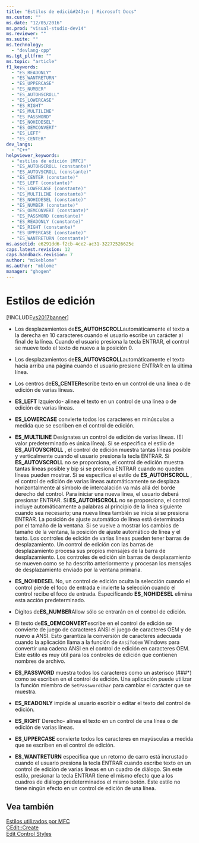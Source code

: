 ```yaml
---
title: "Estilos de edici&#243;n | Microsoft Docs"
ms.custom: ""
ms.date: "12/05/2016"
ms.prod: "visual-studio-dev14"
ms.reviewer: ""
ms.suite: ""
ms.technology: 
  - "devlang-cpp"
ms.tgt_pltfrm: ""
ms.topic: "article"
f1_keywords: 
  - "ES_READONLY"
  - "ES_WANTRETURN"
  - "ES_UPPERCASE"
  - "ES_NUMBER"
  - "ES_AUTOHSCROLL"
  - "ES_LOWERCASE"
  - "ES_RIGHT"
  - "ES_MULTILINE"
  - "ES_PASSWORD"
  - "ES_NOHIDESEL"
  - "ES_OEMCONVERT"
  - "ES_LEFT"
  - "ES_CENTER"
dev_langs: 
  - "C++"
helpviewer_keywords: 
  - "estilos de edición [MFC]"
  - "ES_AUTOHSCROLL (constante)"
  - "ES_AUTOVSCROLL (constante)"
  - "ES_CENTER (constante)"
  - "ES_LEFT (constante)"
  - "ES_LOWERCASE (constante)"
  - "ES_MULTILINE (constante)"
  - "ES_NOHIDESEL (constante)"
  - "ES_NUMBER (constante)"
  - "ES_OEMCONVERT (constante)"
  - "ES_PASSWORD (constante)"
  - "ES_READONLY (constante)"
  - "ES_RIGHT (constante)"
  - "ES_UPPERCASE (constante)"
  - "ES_WANTRETURN (constante)"
ms.assetid: e6291dd6-f2cb-4ce2-ac31-32272526625c
caps.latest.revision: 12
caps.handback.revision: 7
author: "mikeblome"
ms.author: "mblome"
manager: "ghogen"
---
```

# Estilos de edici&#243;n
[!INCLUDE[vs2017banner](../../assembler/inline/includes/vs2017banner.md)]

-   Los desplazamientos de**ES\_AUTOHSCROLL**automáticamente el texto a la derecha en 10 caracteres cuando el usuario escribe un carácter al final de la línea.  Cuando el usuario presiona la tecla ENTRAR, el control se mueve todo el texto de nuevo a la posición 0.  
  
-   Los desplazamientos de**ES\_AUTOVSCROLL**automáticamente el texto hacia arriba una página cuando el usuario presione ENTRAR en la última línea.  
  
-   Los centros de**ES\_CENTER**escribe texto en un control de una línea o de edición de varias líneas.  
  
-   **ES\_LEFT** Izquierdo\- alinea el texto en un control de una línea o de edición de varias líneas.  
  
-   **ES\_LOWERCASE** convierte todos los caracteres en minúsculas a medida que se escriben en el control de edición.  
  
-   **ES\_MULTILINE** Designates un control de edición de varias líneas. \(El valor predeterminado es única línea\). Si se especifica el estilo de **ES\_AUTOVSCROLL** , el control de edición muestra tantas líneas posible y verticalmente cuando el usuario presiona la tecla ENTRAR.  Si **ES\_AUTOVSCROLL** no se proporciona, el control de edición muestra tantas líneas posible y bip si se presiona ENTRAR cuando no queden líneas pueden mostrar.  Si se especifica el estilo de **ES\_AUTOHSCROLL** , el control de edición de varias líneas automáticamente se desplaza horizontalmente al símbolo de intercalación va más allá del borde derecho del control.  Para iniciar una nueva línea, el usuario deberá presionar ENTRAR.  Si **ES\_AUTOHSCROLL** no se proporciona, el control incluye automáticamente a palabras al principio de la línea siguiente cuando sea necesario; una nueva línea también se inicia si se presiona ENTRAR.  La posición de ajuste automático de línea está determinada por el tamaño de la ventana.  Si se vuelve a mostrar los cambios de tamaño de la ventana, la posición de ajuste automático de línea y el texto.  Los controles de edición de varias líneas pueden tener barras de desplazamiento.  Un control de edición con las barras de desplazamiento procesa sus propios mensajes de la barra de desplazamiento.  Los controles de edición sin barras de desplazamiento se mueven como se ha descrito anteriormente y procesan los mensajes de desplazamiento enviado por la ventana primaria.  
  
-   **ES\_NOHIDESEL** No, un control de edición oculta la selección cuando el control pierde el foco de entrada e invierte la selección cuando el control recibe el foco de entrada.  Especificando **ES\_NOHIDESEL** elimina esta acción predeterminado.  
  
-   Dígitos de**ES\_NUMBER**Allow sólo se entrarán en el control de edición.  
  
-   El texto de**ES\_OEMCONVERT**escribe en el control de edición se convierte de juego de caracteres ANSI el juego de caracteres OEM y de nuevo a ANSI.  Esto garantiza la conversión de caracteres adecuada cuando la aplicación llama a la función de `AnsiToOem` Windows para convertir una cadena ANSI en el control de edición en caracteres OEM.  Este estilo es muy útil para los controles de edición que contienen nombres de archivo.  
  
-   **ES\_PASSWORD** muestra todos los caracteres como un asterisco \(\#\#\#\*\) como se escriben en el control de edición.  Una aplicación puede utilizar la función miembro de `SetPasswordChar` para cambiar el carácter que se muestra.  
  
-   **ES\_READONLY** impide al usuario escribir o editar el texto del control de edición.  
  
-   **ES\_RIGHT** Derecho\- alinea el texto en un control de una línea o de edición de varias líneas.  
  
-   **ES\_UPPERCASE** convierte todos los caracteres en mayúsculas a medida que se escriben en el control de edición.  
  
-   **ES\_WANTRETURN** especifica que un retorno de carro está incrustado cuando el usuario presiona la tecla ENTRAR cuando escribe texto en un control de edición de varias líneas en un cuadro de diálogo.  Sin este estilo, presionar la tecla ENTRAR tiene el mismo efecto que a los cuadros de diálogo predeterminados el mismo botón.  Este estilo no tiene ningún efecto en un control de edición de una línea.  
  
## Vea también  
 [Estilos utilizados por MFC](../../mfc/reference/styles-used-by-mfc.md)   
 [CEdit::Create](../Topic/CEdit::Create.md)   
 [Edit Control Styles](http://msdn.microsoft.com/library/windows/desktop/bb775464)